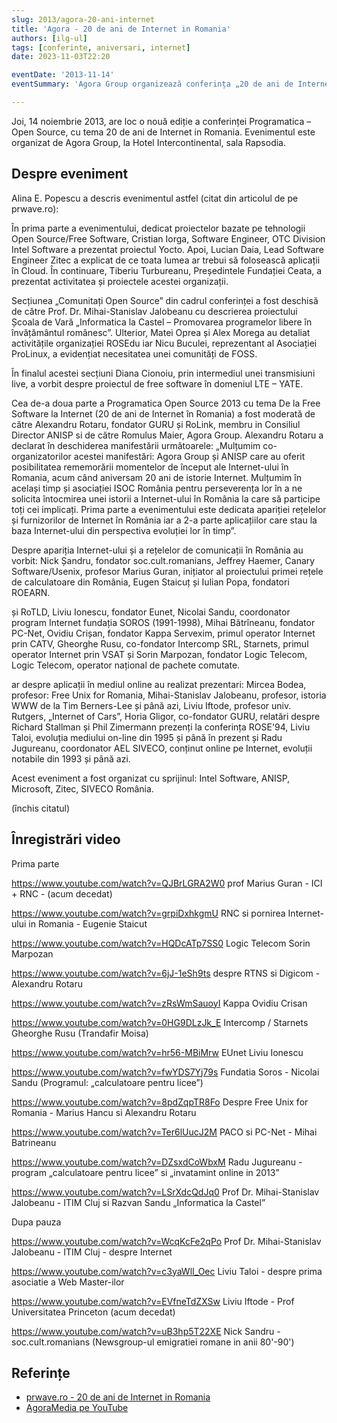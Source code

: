 ```yaml
---
slug: 2013/agora-20-ani-internet
title: 'Agora - 20 de ani de Internet in Romania'
authors: [ilg-ul]
tags: [conferinte, aniversari, internet]
date: 2023-11-03T22:20

eventDate: '2013-11-14'
eventSummary: 'Agora Group organizează conferința „20 de ani de Internet in Romania”'

---
```


Joi, 14 noiembrie 2013, are loc o nouă ediție a conferinței
Programatica – Open Source, cu tema 20 de ani de Internet in Romania.
Evenimentul este organizat de Agora Group, la Hotel Intercontinental,
sala Rapsodia.

<!-- truncate -->

## Despre eveniment

Alina E. Popescu a descris evenimentul astfel (citat din articolul de pe prwave.ro):

În prima parte a evenimentului, dedicat proiectelor bazate pe tehnologii Open Source/Free Software, Cristian Iorga, Software Engineer, OTC Division Intel Software a prezentat proiectul Yocto. Apoi, Lucian Daia, Lead Software Engineer Zitec a explicat de ce toata lumea ar trebui să folosească aplicații în Cloud. În continuare, Tiberiu Turbureanu, Președintele Fundației Ceata, a prezentat activitatea și proiectele acestei organizații.

Secțiunea „Comunitați Open Source” din cadrul conferinței a fost deschisă de către Prof. Dr. Mihai-Stanislav Jalobeanu cu descrierea proiectului Școala de Vară „Informatica la Castel – Promovarea programelor libere în învățământul românesc”. Ulterior, Matei Oprea și Alex Morega au detaliat activitățile organizației ROSEdu iar Nicu Buculei, reprezentant al Asociației ProLinux, a evidențiat necesitatea unei comunități de FOSS.

În finalul acestei secțiuni Diana Cionoiu, prin intermediul unei transmisiuni live, a vorbit despre proiectul de free software în domeniul LTE – YATE.

Cea de-a doua parte a Programatica Open Source 2013 cu tema De la Free Software la Internet (20 de ani de Internet în Romania) a fost moderată de către Alexandru Rotaru, fondator GURU și RoLink, membru in Consiliul Director ANISP si de către Romulus Maier, Agora Group. Alexandru Rotaru a declarat în deschiderea manifestării următoarele: „Mulțumim co-organizatorilor acestei manifestări: Agora Group și ANISP care au oferit posibilitatea rememorării momentelor de început ale Internet-ului în Romania, acum când aniversam 20 ani de istorie Internet. Mulțumim în același timp și asociației ISOC România pentru perseverența lor în a ne solicita întocmirea unei istorii a Internet-ului în România la care să participe toți cei implicați. Prima parte a evenimentului este dedicata apariției rețelelor și furnizorilor de Internet în România iar a 2-a parte aplicațiilor care stau la baza Internet-ului din perspectiva evoluției lor în timp”.

Despre apariția Internet-ului și a rețelelor de comunicații în România au vorbit: Nick Șandru, fondator soc.cult.romanians, Jeffrey Haemer, Canary Software/Usenix, profesor Marius Guran, inițiator al proiectului primei rețele de calculatoare din România, Eugen Staicuț și Iulian Popa, fondatori ROEARN.

și RoTLD, Liviu Ionescu, fondator Eunet, Nicolai Sandu, coordonator program Internet fundația SOROS (1991-1998), Mihai Bătrîneanu, fondator PC-Net, Ovidiu Crișan, fondator Kappa Servexim, primul operator Internet prin CATV, Gheorghe Rusu, co-fondator Intercomp SRL, Starnets, primul operator Internet prin VSAT și Sorin Marpozan, fondator Logic Telecom, Logic Telecom, operator național de pachete comutate.

ar despre aplicații în mediul online au realizat prezentari: Mircea Bodea, profesor: Free Unix for Romania, Mihai-Stanislav Jalobeanu, profesor, istoria WWW de la Tim Berners-Lee și până azi, Liviu Iftode, profesor univ. Rutgers, „Internet of Cars”, Horia Gligor, co-fondator GURU, relatări despre Richard Stallman și Phil Zimermann prezenți la conferința ROSE'94, Liviu Taloi, evoluția mediului on-line din 1995 și până în prezent și Radu Jugureanu, coordonator AEL SIVECO, conținut online pe Internet, evoluții notabile din 1993 și până azi.

Acest eveniment a fost organizat cu sprijinul: Intel Software, ANISP, Microsoft, Zitec, SIVECO România.

(închis citatul)

## Înregistrări video

Prima parte

https://www.youtube.com/watch?v=QJBrLGRA2W0
prof Marius Guran - ICI + RNC - (acum decedat)

https://www.youtube.com/watch?v=grpiDxhkgmU
RNC si pornirea Internet-ului in Romania - Eugenie Staicut

https://www.youtube.com/watch?v=HQDcATp7SS0
Logic Telecom Sorin Marpozan

https://www.youtube.com/watch?v=6jJ-1eSh9ts
despre RTNS si Digicom - Alexandru Rotaru

https://www.youtube.com/watch?v=zRsWmSauoyI
Kappa Ovidiu Crisan

https://www.youtube.com/watch?v=0HG9DLzJk_E
Intercomp / Starnets Gheorghe Rusu (Trandafir Moisa)

https://www.youtube.com/watch?v=hr56-MBiMrw
EUnet Liviu Ionescu

https://www.youtube.com/watch?v=fwYDS7Yj79s
Fundatia Soros - Nicolai Sandu (Programul: „calculatoare pentru licee”)

https://www.youtube.com/watch?v=8pdZqpTR8Fo
Despre Free Unix for Romania - Marius Hancu si Alexandru Rotaru

https://www.youtube.com/watch?v=Ter6lUucJ2M
PACO si PC-Net - Mihai Batrineanu

https://www.youtube.com/watch?v=DZsxdCoWbxM
Radu Jugureanu - program „calculatoare pentru licee” si „invatamint online in 2013”

https://www.youtube.com/watch?v=LSrXdcQdJq0
Prof Dr. Mihai-Stanislav Jalobeanu - ITIM Cluj  si Razvan Sandu „Informatica la Castel”

Dupa pauza

https://www.youtube.com/watch?v=WcqKcFe2qPo
Prof Dr. Mihai-Stanislav Jalobeanu - ITIM Cluj  - despre Internet

https://www.youtube.com/watch?v=c3yaWlI_Oec
Liviu Taloi - despre prima asociatie a Web Master-ilor

https://www.youtube.com/watch?v=EVfneTdZXSw
Liviu Iftode - Prof Universitatea Princeton (acum decedat)

https://www.youtube.com/watch?v=uB3hp5T22XE
Nick Sandru - soc.cult.romanians  (Newsgroup-ul emigratiei romane in anii 80'-90')

## Referințe

- [prwave.ro - 20 de ani de Internet in Romania](https://www.prwave.ro/20-de-ani-de-internet-in-romania-evocati-la-programatica/)
- [AgoraMedia pe YouTube](https://www.youtube.com/@AgoraMEDIAsa/videos)
